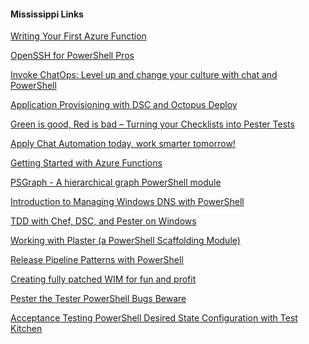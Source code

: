 ﻿#### Mississippi Links
[Writing Your First Azure Function](Mississippi/Writing%20Your%20First%20Azure%20Function.md)


[OpenSSH for PowerShell Pros](Mississippi/OpenSSH%20for%20PowerShell%20Pros.md)


[Invoke ChatOps: Level up and change your culture with chat and PowerShell](Mississippi/Invoke%20ChatOps%20Level%20up%20and%20change%20your%20culture%20with%20chat%20and%20PowerShell.md)


[Application Provisioning with DSC and Octopus Deploy](Mississippi/Application%20Provisioning%20with%20DSC%20and%20Octopus%20Deploy.md)


[Green is good, Red is bad – Turning your Checklists into Pester Tests](Mississippi/Green%20is%20good%20Red%20is%20bad%20–%20Turning%20your%20Checklists%20into%20Pester%20Tests.md)


[Apply Chat Automation today, work smarter tomorrow!](Mississippi/Apply%20Chat%20Automation%20today%20work%20smarter%20tomorrow!.md)


[Getting Started with Azure Functions](Mississippi/Getting%20Started%20with%20Azure%20Functions.md)


[PSGraph - A hierarchical graph PowerShell module](Mississippi/PSGraph%20-%20A%20hierarchical%20graph%20PowerShell%20module.md)


[Introduction to Managing Windows DNS with PowerShell](Mississippi/Introduction%20to%20Managing%20Windows%20DNS%20with%20PowerShell.md)


[TDD with Chef, DSC, and Pester on Windows](Mississippi/TDD%20with%20Chef%20DSC%20and%20Pester%20on%20Windows.md)


[Working with Plaster (a PowerShell Scaffolding Module)](Mississippi/Working%20with%20Plaster%20(a%20PowerShell%20Scaffolding%20Module).md)


[Release Pipeline Patterns with PowerShell](Mississippi/Release%20Pipeline%20Patterns%20with%20PowerShell.md)


[Creating fully patched WIM for fun and profit](Mississippi/Creating%20fully%20patched%20WIM%20for%20fun%20and%20profit.md)


[Pester the Tester PowerShell Bugs Beware](Mississippi/Pester%20the%20Tester%20PowerShell%20Bugs%20Beware.md)


[Acceptance Testing PowerShell Desired State Configuration with Test Kitchen](Mississippi/Acceptance%20Testing%20PowerShell%20Desired%20State%20Configuration%20with%20Test%20Kitchen.md)


